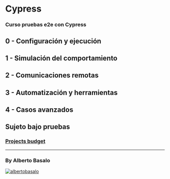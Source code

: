 # Cypress

### Curso pruebas e2e con Cypress

## 0 - Configuración y ejecución

## 1 - Simulación del comportamiento

## 2 - Comunicaciones remotas

## 3 - Automatización y herramientas

## 4 - Casos avanzados

## Sujeto bajo pruebas

### [Projects budget](https://angularbuilders.github.io/angular-budget/)

---

<footer>
  <h3>By Alberto Basalo</h3>
  <p>
   <a href="https://twitter.com/albertobasalo" target="blank"><img src="https://img.shields.io/twitter/follow/albertobasalo?logo=twitter&style=for-the-badge" alt="albertobasalo" /></a>
  </p>
</footer>

